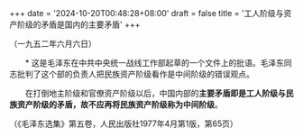 +++
date = '2024-10-20T00:48:28+08:00'
draft = false
title = '工人阶级与资产阶级的矛盾是国内的主要矛盾'
+++


（一九五二年六月六日）


　　* 这是毛泽东在中共中央统一战线工作部起草的一个文件上的批语。毛泽东同志批判了这个部的负责人把民族资产阶级看作是中间阶级的错误观点。


　　在打倒地主阶级和官僚资产阶级以后，中国内部的**主要矛盾即是工人阶级与民族资产阶级的矛盾，故不应再将民族资产阶级称为中间阶级**。


（《毛泽东选集》第五卷，人民出版社1977年4月第1版，第65页）

